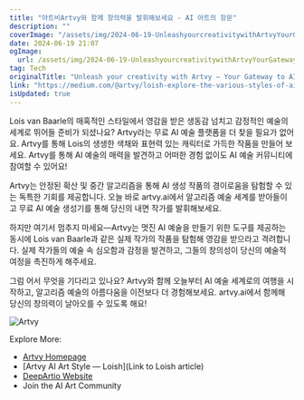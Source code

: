 ```yaml
---
title: "아트비Artvy와 함께 창의력을 발휘해보세요 - AI 아트의 창문"
description: ""
coverImage: "/assets/img/2024-06-19-UnleashyourcreativitywithArtvyYourGatewaytoAIArt_0.png"
date: 2024-06-19 21:07
ogImage: 
  url: /assets/img/2024-06-19-UnleashyourcreativitywithArtvyYourGatewaytoAIArt_0.png
tag: Tech
originalTitle: "Unleash your creativity with Artvy — Your Gateway to AI Art!"
link: "https://medium.com/@artvy/loish-explore-the-various-styles-of-ai-art-with-loish-d525db3af3cd"
isUpdated: true
---
```






Lois van Baarle의 매혹적인 스타일에서 영감을 받은 생동감 넘치고 감정적인 예술의 세계로 뛰어들 준비가 되셨나요? Artvy라는 무료 AI 예술 플랫폼을 더 찾을 필요가 없어요. Artvy를 통해 Lois의 생생한 색채와 표현력 있는 캐릭터로 가득한 작품을 만들어 보세요. Artvy를 통해 AI 예술의 매력을 발견하고 어떠한 경험 없이도 AI 예술 커뮤니티에 참여할 수 있어요!

Artvy는 안정된 확산 및 중간 알고리즘을 통해 AI 생성 작품의 경이로움을 탐험할 수 있는 독특한 기회를 제공합니다. 오늘 바로 artvy.ai에서 알고리즘 예술 세계를 받아들이고 무료 AI 예술 생성기를 통해 당신의 내면 작가를 발휘해보세요.

하지만 여기서 멈추지 마세요—Artvy는 멋진 AI 예술을 만들기 위한 도구를 제공하는 동시에 Lois van Baarle과 같은 실제 작가의 작품을 탐험해 영감을 받으라고 격려합니다. 실제 작가들의 예술 속 심오함과 감정을 발견하고, 그들의 창의성이 당신의 예술적 여정을 촉진하게 해주세요.

그럼 어서 무엇을 기다리고 있나요? Artvy와 함께 오늘부터 AI 예술 세계로의 여행을 시작하고, 알고리즘 예술의 아름다움을 이전보다 더 경험해보세요. artvy.ai에서 함께해 당신의 창의력이 날아오를 수 있도록 해요!

<div class="content-ad"></div>


![Artvy](/assets/img/2024-06-19-UnleashyourcreativitywithArtvyYourGatewaytoAIArt_0.png)

Explore More:

- [Artvy Homepage](https://www.artvy.com)
- [Artvy AI Art Style — Loish](Link to Loish article)
- [DeepArtio Website](https://www.deepartio.com)
- Join the AI Art Community
